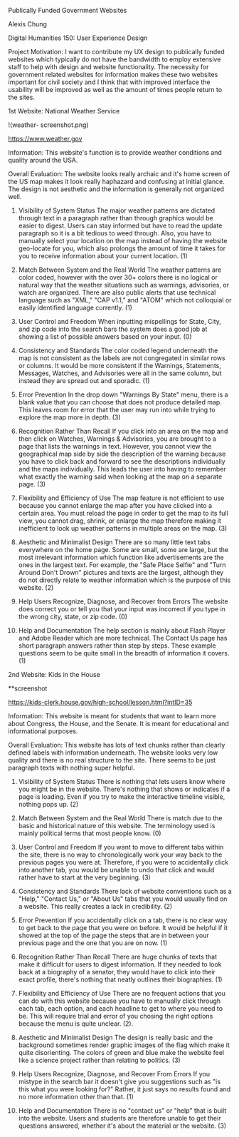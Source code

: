 Publically Funded Government Websites 

Alexis Chung

Digital Humanities 150: User Experience Design 

Project Motivation: I want to contribute my UX design to publically funded websites which typically do not have the bandwidth to employ extensive staff to help with design and website functionality. The necessity for government related websites for information makes these two websites important for civil society and I think that with improved interface the usability will be improved as well as the amount of times people return to the sites.  

1st Website: National Weather Service 

!(weather- screenshot.png)

https://www.weather.gov

Information: This website's function is to provide weather conditions and quality around the USA. 

Overall Evaluation: The website looks really archaic and it's home screen of the US map makes it look really haphazard and confusing at initial glance. The design is not aesthetic and the information is generally not organized well.

1. Visibility of System Status
The major weather patterns are dictated through text in a paragraph rather than through graphics would be easier to digest. Users can stay informed but have to read the update paragraph so it is a bit tedious to weed through. Also, you have to manually select your location on the map instead of having the website geo-locate for you, which also prolongs the amount of time it takes for you to receive information about your current location. (1)

2. Match Between System and the Real World 
The weather patterns are color coded, however with the over 30+ colors there is no logical or natural way that the weather situations such as warnings, advisories, or watch are organized. There are also public alerts that use technical language such as "XML," "CAP v1.1," and "ATOM" which not colloquial or easily identified language currently. (1)

3. User Control and Freedom 
When inputting mispellings for State, City, and zip code into the search bars the system does a good job at showing a list of possible answers based on your input. (0)

4. Consistency and Standards
The color coded legend underneath the map is not consistent as the labels are not congregated in similar rows or columns. It would be more consistent if the Warnings, Statements, Messages, Watches, and Advisories were all in the same column, but instead they are spread out and sporadic. (1)

5. Error Prevention
In the drop down "Warnings By State" menu, there is a blank value that you can choose that does not produce detailed map. This leaves room for error that the user may run into while trying to explore the map more in depth. (3)

6. Recognition Rather Than Recall 
If you click into an area on the map and then click on Watches, Warnings & Advisories, you are brought to a page that lists the warnings in text. However, you cannot view the geographical map side by side the description of the warning because you have to click back and forward to see the descriptions individually and the maps individually. This leads the user into having to remember what exactly the warning said when looking at the map on a separate page. (3)

7. Flexibility and Efficiency of Use 
The map feature is not efficient to use because you cannot enlarge the map after you have clicked into a certain area. You must reload the page in order to get the map to its full view, you cannot drag, shrink, or enlarge the map therefore making it inefficient to look up weather patterns in multiple areas on the map. (3) 

8. Aesthetic and Minimalist Design
There are so many little text tabs everywhere on the home page. Some are small, some are large, but the most irrelevant information which function like advertisements are the ones in the largest text. For example, the "Safe Place Selfie" and "Turn Around Don't Drown" pictures and texts are the largest, although they do not directly relate to weather information which is the purpose of this website. (2)

9. Help Users Recognize, Diagnose, and Recover from Errors
The website does correct you or tell you that your input was incorrect if you type in the wrong city, state, or zip code. (0)

10. Help and Documentation
The help section is mainly about Flash Player and Adobe Reader which are more technical. The Contact Us page has short paragraph answers rather than step by steps. These example questions seem to be quite small in the breadth of information it covers. (1)

2nd Website: Kids in the House 

**screenshot

https://kids-clerk.house.gov/high-school/lesson.html?intID=35

Information: This website is meant for students that want to learn more about Congress, the House, and the Senate. It is meant for educational and informational purposes. 

Overall Evaluation: This website has lots of text chunks rather than clearly defined labels with information underneath. The website looks very low quality and there is no real structure to the site. There seems to be just paragraph texts with nothing super helpful. 

1. Visibility of System Status
There is nothing that lets users know where you might be in the website. There's nothing that shows or indicates if a page is loading. Even if you try to make the interactive timeline visible, nothing pops up. (2)

2. Match Between System and the Real World 
There is match due to the basic and historical nature of this website. The terminology used is mainly political terms that most people know. (0)

3. User Control and Freedom 
If you want to move to different tabs within the site, there is no way to chronologically work your way back to the previous pages you were at. Therefore, if you were to accidentally click into another tab, you would be unable to undo that click and would rather have to start at the very beginning. (3)

4. Consistency and Standards 
There lack of website conventions such as a "Help," "Contact Us," or "About Us" tabs that you would usually find on a website. This really creates a lack in credibility. (2)

5. Error Prevention 
If you accidentally click on a tab, there is no clear way to get back to the page that you were on before. It would be helpful if it showed at the top of the page the steps that are in between your previous page and the one that you are on now. (1)

6. Recognition Rather Than Recall 
There are huge chunks of texts that make it difficult for users to digest information. If they needed to look back at a biography of a senator, they would have to click into their exact profile, there's nothing that neatly outlines their biographies. (1)

7. Flexibility and Efficiency of Use 
There are no frequent actions that you can do with this website because you have to manually click through each tab, each option, and each headline to get to where you need to be. This will require trial and error of you chosing the right options because the menu is quite unclear. (2). 

8. Aesthetic and Minimalist Design 
The design is really basic and the background sometimes render graphic images of the flag which make it quite disorienting. The colors of green and blue make the website feel like a science project rather than relating to politics. (3) 

9. Help Users Recognize, Diagnose, and Recover From Errors 
If you mistype in the search bar it doesn't give you suggestions such as "is this what you were looking for?" Rather, it just says no results found and no more information other than that. (1)

10. Help and Documentation 
There is no "contact us" or "help" that is built into the website. Users and students are therefore unable to get their questions answered, whether it's about the material or the website. (3)



